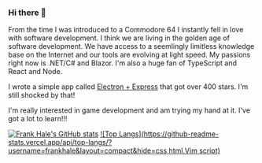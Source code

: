 ### Hi there 👋

From the time I was introduced to a Commodore 64 I instantly fell in love with
software development. I think we are living in the golden age of software
development. We have access to a seemlingly limitless knowledge base on the
Internet and our tools are evolving at light speed. My passions right now is
.NET/C# and Blazor. I'm also a huge fan of TypeScript and React and Node.

I wrote a simple app called [Electron + Express](https://github.com/frankhale/electron-with-express) that got over 400 stars. I'm still shocked by that!

I'm really interested in game development and am trying my hand at it. I've got
a lot to learn!!!

[![Frank Hale's GitHub stats](https://github-readme-stats.vercel.app/api?username=frankhale&count_private=true)](https://github.com/anuraghazra/github-readme-stats)
[![Top Langs](https://github-readme-stats.vercel.app/api/top-langs/?username=frankhale&layout=compact&hide=css,html,Vim script)](https://github.com/anuraghazra/github-readme-stats)